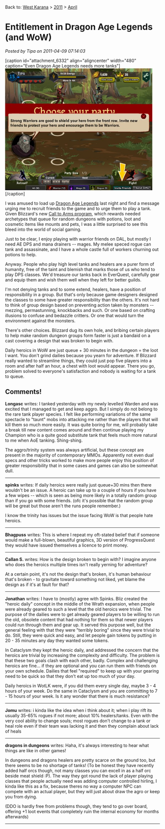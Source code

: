 Back to: [West Karana](/posts/westkarana.md) > [2011](/posts/2011/westkarana.md) > [April](./westkarana.md)
# Entitlement in Dragon Age Legends (and WoW)

*Posted by Tipa on 2011-04-09 07:14:03*

[caption id="attachment\_6332" align="aligncenter" width="480" caption="Even Dragon Age Legends needs more tanks"][![](../../../uploads/2011/04/Fullscreen-capture-482011-110815-PM-480x396.jpg "Even Dragon Age Legends needs more tanks")](../../../uploads/2011/04/Fullscreen-capture-482011-110815-PM.jpg)[/caption]

I was amused to load up [Dragon Age Legends](http://apps.facebook.com/dragonagelegends/) last night and find a message urging me to recruit friends to the game and to urge them to play a tank. Given Blizzard's new [Call to Arms program](http://us.battle.net/wow/en/blog/2568337), which rewards needed archetypes that queue for random dungeons with potions, loot and cosmetic items like mounts and pets, I was a little surprised to see this bleed into the world of social gaming.

Just to be clear, I enjoy playing with warrior friends on DAL, but mostly I need AE DPS and mana drainers -- mages. My melee speced rogue can tank and assassinate, and I have a whole castle full of workers churning out potions to help.

Anyway. People who play high level tanks and healers are a purer form of humanity, free of the taint and blemish that marks those of us who tend to play DPS classes. We'd treasure our tanks back in EverQuest, carefully gear and equip them and wish them well when they left for better guilds.

I'm not denying tanks and to some extend, healers, have a position of responsibility in a group. But that's only because game designers designed the classes to some have greater responsibility than the others. It's not hard to think of group design based on preventing action taken by monsters -- mezzing, permastunning, knockbacks and such. Or one based on crafting illusions to confuse and bedazzle critters. Or one that would turn the environment against the monsters.

There's other choices. Blizzard dug its own hole, and bribing certain players to help make random dungeon groups form faster is just a bandaid on a cast covering a design that was broken to begin with.

Daily heroics in WoW are just queue + 30 minutes in the dungeon = the loot I want. You don't grind dailies because you yearn for adventure. If Blizzard really wanted to streamline things, they could just pop five players into a room and after half an hour, a chest with loot would appear. There you go, problem solved to everyone's satisfaction and nobody is waiting for a tank to queue.

## Comments!

**Longasc** writes: I tanked yesterday with my newly levelled Warden and was excited that I managed to get and keep aggro. But I simply do not belong to the rare tank player species. I felt like performing variations of the same spectacle to "taunt" mobs into attacking me rather than the players that will kill them so much more easily. It was quite boring for me, will probably take a break till new content comes around and then continue playing my Champion who is a quite good substitute tank that feels much more natural to me when AoE tanking. Shing-shing.

The aggro/trinity system was always artificial, but these concept are present in the majority of contemporary MMOs. Apparently not even dual specs and other tricks worked to make more people enjoy this position of greater responsibility that in some cases and games can also be somewhat dull.

---

**spinks** writes: If daily heroics were really just queue+30 mins then there wouldn't be an issue. A heroic can take up to a couple of hours if you have a few wipes -- which is seen as being more likely in a totally random group than if you go with some friends. (ofc it's possible that the random group will be great but those aren't the runs people remember.)

I know the trinity has issues but the issue facing WoW is that people hate heroics.

---

**Bhagpuss** writes: This is where I repeat my oft-stated belief that if someone would make a full-blown, beautiful graphics, 3D version of ProgressQuest they would have issued themselves a licence to print money.

---

**Callan S.** writes: How is the design broken to begin with? I imagine anyone who does the heroics multiple times isn't really yerning for adventure?

At a certain point, it's not the design that's broken, it's human behaviour that's broken - to gravitate toward something not liked, yet blame the design as if it's at fault for that?

---

**Jonathan** writes: I have to (mostly) agree with Spinks. Bliz created the "heroic daily" concept in the middle of the Wrath expansion, when people were already geared to such a level that the old heroics were trivial. The purpose of the dailies were to get already geared players to be willing to run the old, obsolete content that had nothing for them so that newer players could run through them and gear up. It served this purpose well, but the general feeling with that they were "terribly boring" since they were trivial to do. Still, they were quick and easy, and let people gain tokens by putting in 20 - 35 minutes any day they wanted some tokens.

In Cataclysm they kept the heroic daily, and addressed the concern that the heroics are trivial by increasing the complexity and difficulty. The problem is that these two goals clash with each other, badly. Complex and challenging heroics are fine... if they are optional and you can run them with friends on your own schedule. Dailies that feel "required" to keep up with your gearing need to be quick so that they don't eat up too much of your day.

Daily heroics in WotLK were, if you did them every single day, maybe 3 - 4 hours of your week. Do the same in Cataclysm and you are committing to 7 - 15 hours of your week. Is it any wonder that there is much resistance?

---

**Jomu** writes: i kinda like the idea when i think about it; when i play rift its usually 35-65% rogues if not more; about 10% healers/tanks. Even with the very cool ability to change souls; most rogues don't change to a tank or heal role even if their team was lacking it and then they complain about lack of heals

---

**dragons in dungeons** writes: Haha, it's always interesting to hear what things are like in other games!

In dungeons and dragons healers are pretty scarce on the ground too, but there seems to be no shortage of tanks! (To be honest they have recently added half orcs though, not many classes you can excell in as a half orc beside meat shield :P). The way they got round the lack of player playing classes that people actually need was adding computer controlled hirling, I kinda like this as a fix, because theres no way a computer NPC can compete with an actual player, but they will just about draw the agro or keep you from dying.

(DDO is hardly free from problems though, they tend to go over board, offering +1 loot events that completely ruin the internal economy for months afterwards)

---

